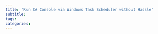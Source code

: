 ```yaml
---
title: 'Run C# Console via Windows Task Scheduler without Hassle'
subtitle:
tags:
categories:
---
```

